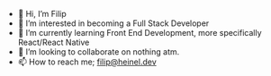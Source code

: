 - 👋  Hi, I’m Filip
- 👀  I’m interested in becoming a Full Stack Developer
- 🌱  I’m currently learning Front End Development, more specifically React/React Native
- 💞️  I’m looking to collaborate on nothing atm.
- 📫  How to reach me; filip@heinel.dev

